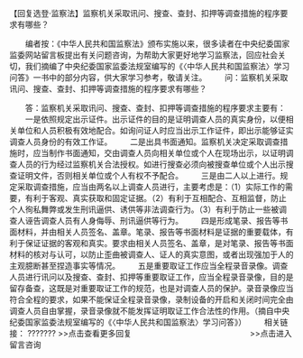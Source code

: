 【回复选登·监察法】监察机关采取讯问、搜查、查封、扣押等调查措施的程序要求有哪些？











　　编者按：《中华人民共和国监察法》颁布实施以来，很多读者在中央纪委国家监委网站留言板提出有关问题咨询，为帮助大家更好地学习监察法，回应社会关切，我们摘编了中央纪委国家监委法规室编写的《〈中华人民共和国监察法〉学习问答》一书中的部分内容，供大家学习参考，敬请关注。
　　问：监察机关采取讯问、搜查、查封、扣押等调查措施的程序要求有哪些？

　　答：监察机关采取讯问、搜查、查封、扣押等调查措施的程序要求主要有：
　　一是依照规定出示证件。出示证件的目的是证明调查人员的真实身份，以便相关单位和人员积极有效地配合。如询问证人时应当出示工作证件，即出示能够证实调查人员身份的有效工作证。
　　二是出具书面通知。监察机关决定采取调查措施时，应当制作书面通知，交由调查人员向相关单位或个人在现场出示，以证明调查人员的行为经过监察机关合法授权。如进行搜查必须向被搜查单位或个人出示搜查证明文件，否则相关单位或个人有权不予配合。
　　三是由二人以上进行。规定采取调查措施，应当由两名以上调查人员进行，主要考虑是：（1）实际工作的需要，有利于客观、真实获取和固定证据。（2）有利于互相配合、互相监督，防止个人徇私舞弊或发生刑讯逼供、诱供等非法调查行为。（3）有利于防止一些被调查人诬告调查人员有人身侮辱、刑讯逼供等行为。
　　四是形成笔录、报告等书面材料，并由相关人员签名、盖章。笔录、报告等书面材料是证据的重要载体，有利于保证证据的客观和真实。要求由相关人员签名、盖章，是对笔录、报告等书面材料的核对与认可，以防止歪曲被调查人、证人的真实意图，或者出现强加于人的主观臆断甚至捏造事实等情况。
　　五是重要取证工作应当全程录音录像。调查人员进行讯问以及搜查、查封、扣押等重要取证工作，应当全程录音录像，目的是留存备查，这既是对重要取证工作的规范，也是对调查人员的保护。录音录像应当符合全程的要求，如果不能保证全程录音录像，录制设备的开启和关闭时间完全由调查人员自由掌握，录音录像就不能发挥证明取证工作合法性的作用。（摘自中央纪委国家监委法规室编写的《〈中华人民共和国监察法〉学习问答》）
　　相关链接： ???????
\>\>点击查看更多回复　　　　　　　　　　　　　　　\>\>点击进入留言咨询
